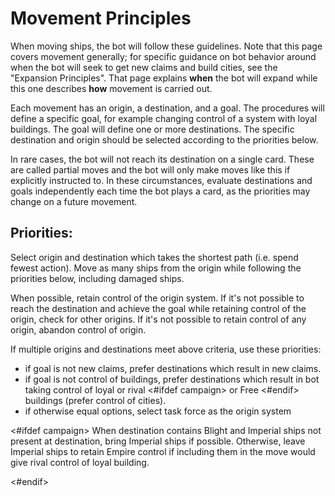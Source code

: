 # Movement Principles

When moving ships, the bot will follow these guidelines. Note that this page covers movement generally; for specific guidance on bot behavior around when the bot will seek to get new claims and build cities, see the "Expansion Principles". That page explains **when** the bot will expand while this one describes **how** movement is carried out.

Each movement has an origin, a destination, and a goal. The procedures will define a specific goal, for example changing control of a system with loyal buildings. The goal will define one or more destinations. The specific destination and origin should be selected according to the priorities below.

In rare cases, the bot will not reach its destination on a single card. These are called partial moves and the bot will only make moves like this if explicitly instructed to. In these circumstances, evaluate destinations and goals independently each time the bot plays a card, as the priorities may change on a future movement.

## Priorities:

Select origin and destination which takes the shortest path (i.e. spend fewest action). Move as many ships from the origin while following the priorities below, including damaged ships.

When possible, retain control of the origin system. If it's not possible to reach the destination and achieve the goal while retaining control of the origin, check for other origins. If it's not possible to retain control of any origin, abandon control of origin.

If multiple origins and destinations meet above criteria, use these priorities:

- if goal is not new claims, prefer destinations which result in new claims.
- if goal is not control of buildings, prefer destinations which result in bot taking control of loyal or rival <#ifdef campaign> or Free <#endif> buildings (prefer control of cities).
- if otherwise equal options, select task force as the origin system

<#ifdef campaign>
When destination contains Blight and Imperial ships not present at destination, bring Imperial ships if possible. Otherwise, leave Imperial ships to retain Empire control if including them in the move would give rival control of loyal building.
<!--
TODO: formalize these priorities
- origin has rival ships and move would grant rival control of loyal building ? -> leave Imperial Ships for Imperial control
- destination has Blight ? -> bring Imperial Ships for crisis (1 vs damaged, 2 vs fresh)
- origin has Blight ? -> leave Imperial Ships for crisis (1 vs damaged, 2 vs fresh)
-->
<#endif>

<div class="pagebreak"> </div>
